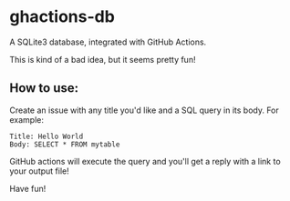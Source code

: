 # ghactions-db

A SQLite3 database, integrated with GitHub Actions.

This is kind of a bad idea, but it seems pretty fun!

## How to use:

Create an issue with any title you'd like and a SQL query in its body. For example:

```
Title: Hello World
Body: SELECT * FROM mytable
```

GitHub actions will execute the query and you'll get a reply with a link to your output file!

Have fun!


